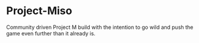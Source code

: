 # Project-Miso
Community driven Project M build with the intention to go wild and push the game even further than it already is.
